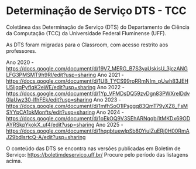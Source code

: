 # Determinação de Serviço DTS - TCC

Coletânea das Determinação de Serviço (DTS) do Departamento de Ciência da Computação (TCC) da Universidade Federal Fluminense (UFF).

As DTS foram migradas para o Classroom, com acesso restrito aos professores.

Ano 2020 - https://docs.google.com/document/d/19V7_MERG_B7S3yaUskisU_3jczANGLFG3PMSMT9h9RI/edit?usp=sharing
Ano 2021 - https://docs.google.com/document/d/1UB_TYCS99roRRmNIm_pUwh83JEHU5ljqqPyfIqK2eWE/edit?usp=sharing
Ano 2022 - https://docs.google.com/document/d/1Yp_VFMDsDQ59zvDgn83PWXrelDdv0IaUwz30-lfhFEk/edit?usp=sharing
Ano 2023 - https://docs.google.com/document/d/1mfhSoO1lPsggq83QmT79yXZ8_FsMSYYpCA1bkMonfts/edit?usp=sharing
Ano 2024 - https://docs.google.com/document/d/1oEkOQ9V3SEhARNqqbi1tMKDx69ODAYRSkpYkokX_uf4/edit?usp=sharing
Ano 2025 - https://docs.google.com/document/d/1hqqbtuewlpSb80YiuIZuERj0H00RmAJ29bdlsrtcQ-A/edit?usp=sharing

O conteúdo das DTS se encontra nas versões publicadas em Boletim de Serviço: https://boletimdeservico.uff.br/
Procure pelo período das listagens acima.
